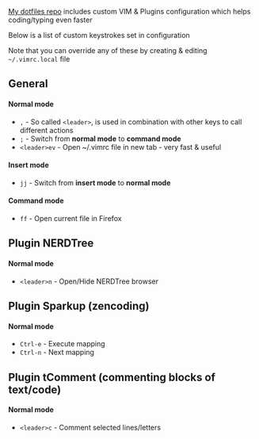 [My dotfiles repo](https://github.com/sergeylukin/dotfiles) includes custom VIM & Plugins configuration which helps coding/typing even faster

Below is a list of custom keystrokes set in configuration

Note that you can override any of these by creating & editing `~/.vimrc.local` file

## General

#### Normal mode

* `,` - So called `<leader>`, is used in combination with other keys to call different actions
* `;` - Switch from **normal mode** to **command mode**
* `<leader>ev` - Open ~/.vimrc file in new tab - very fast & useful

#### Insert mode

* `jj` - Switch from **insert mode** to **normal mode**

#### Command mode

* `ff` - Open current file in Firefox


## Plugin NERDTree

#### Normal mode

* `<leader>n` - Open/Hide NERDTree browser


## Plugin Sparkup (zencoding)

#### Normal mode

* `Ctrl-e` - Execute mapping
* `Ctrl-n` - Next mapping


## Plugin tComment (commenting blocks of text/code)

#### Normal mode

* `<leader>c` - Comment selected lines/letters